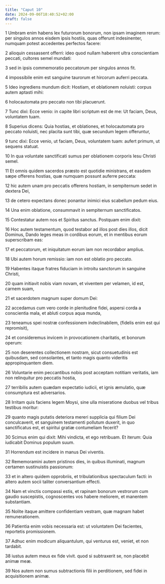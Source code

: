 ```yaml
---
title: "Caput 10"
date: 2024-09-06T18:40:52+02:00
draft: false
---
```




1 Umbram enim habens lex futurorum bonorum, non ipsam imaginem rerum: per singulos annos eisdem ipsis hostiis, quas offerunt indesinenter, numquam potest accedentes perfectos facere:

2 alioquin cessassent offerri: ideo quod nullam haberent ultra conscientiam peccati, cultores semel mundati:

3 sed in ipsis commemoratio peccatorum per singulos annos fit.

4 impossibile enim est sanguine taurorum et hircorum auferri peccata.

5 Ideo ingrediens mundum dicit: Hostiam, et oblationem noluisti: corpus autem aptasti mihi:

6 holocautomata pro peccato non tibi placuerunt.

7 Tunc dixi: Ecce venio: in capite libri scriptum est de me: Ut faciam, Deus, voluntatem tuam.

8 Superius dicens: Quia hostias, et oblationes, et holocautomata pro peccato noluisti, nec placita sunt tibi, quæ secundum legem offeruntur,

9 tunc dixi: Ecce venio, ut faciam, Deus, voluntatem tuam: aufert primum, ut sequens statuat.

10 In qua voluntate sanctificati sumus per oblationem corporis Iesu Christi semel.

11 Et omnis quidem sacerdos præsto est quotidie ministrans, et easdem sæpe offerens hostias, quæ numquam possunt auferre peccata:

12 hic autem unam pro peccatis offerens hostiam, in sempiternum sedet in dextera Dei,

13 de cetero expectans donec ponantur inimici eius scabellum pedum eius.

14 Una enim oblatione, consummavit in sempiternum sanctificatos.

15 Contestatur autem nos et Spiritus sanctus. Postquam enim dixit:

16 Hoc autem testamentum, quod testabor ad illos post dies illos, dicit Dominus, Dando leges meas in cordibus eorum, et in mentibus eorum superscribam eas:

17 et peccatorum, et iniquitatum eorum iam non recordabor amplius.

18 Ubi autem horum remissio: iam non est oblatio pro peccato.

19 Habentes itaque fratres fiduciam in introitu sanctorum in sanguine Christi,

20 quam initiavit nobis viam novam, et viventem per velamen, id est, carnem suam,

21 et sacerdotem magnum super domum Dei:

22 accedamus cum vero corde in plenitudine fidei, aspersi corda a conscientia mala, et abluti corpus aqua munda,

23 teneamus spei nostræ confessionem indeclinabilem, (fidelis enim est qui repromisit),

24 et consideremus invicem in provocationem charitatis, et bonorum operum:

25 non deserentes collectionem nostram, sicut consuetudinis est quibusdam, sed consolantes, et tanto magis quanto videritis appropinquantem diem.

26 Voluntarie enim peccantibus nobis post acceptam notitiam veritatis, iam non relinquitur pro peccatis hostia,

27 terribilis autem quædam expectatio iudicii, et ignis æmulatio, quæ consumptura est adversarios.

28 Irritam quis faciens legem Moysi, sine ulla miseratione duobus vel tribus testibus moritur:

29 quanto magis putatis deteriora mereri supplicia qui filium Dei conculcaverit, et sanguinem testamenti pollutum duxerit, in quo sanctificatus est, et spiritui gratiæ contumeliam fecerit?

30 Scimus enim qui dixit: Mihi vindicta, et ego retribuam. Et iterum: Quia iudicabit Dominus populum suum.

31 Horrendum est incidere in manus Dei viventis.

32 Rememoramini autem pristinos dies, in quibus illuminati, magnum certamen sustinuistis passionum:

33 et in altero quidem opprobriis, et tribulationibus spectaculum facti: in altero autem socii taliter conversantium effecti.

34 Nam et vinctis compassi estis, et rapinam bonorum vestrorum cum gaudio suscepistis, cognoscentes vos habere meliorem, et manentem substantiam.

35 Nolite itaque amittere confidentiam vestram, quæ magnam habet remunerationem.

36 Patientia enim vobis necessaria est: ut voluntatem Dei facientes, reportetis promissionem.

37 Adhuc enim modicum aliquantulum, qui venturus est, veniet, et non tardabit.

38 iustus autem meus ex fide vivit. quod si subtraxerit se, non placebit animæ meæ.

39 Nos autem non sumus subtractionis filii in perditionem, sed fidei in acquisitionem animæ.

